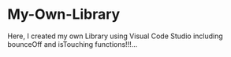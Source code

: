 # My-Own-Library
Here, I created my own Library using Visual Code Studio including bounceOff and isTouching functions!!!...
